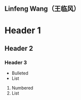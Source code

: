 ## Linfeng Wang（王临风）

# Header 1
## Header 2
### Header 3

- Bulleted
- List

1. Numbered
2. List




